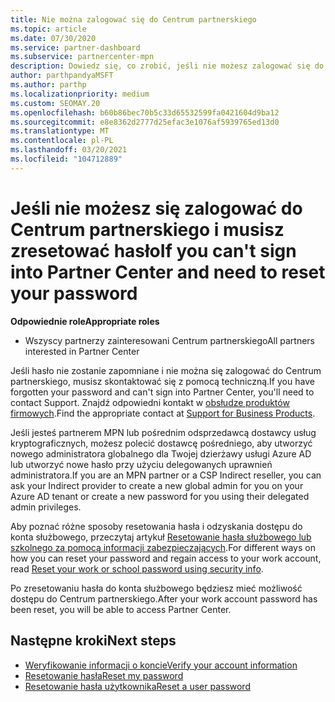 ```yaml
---
title: Nie można zalogować się do Centrum partnerskiego
ms.topic: article
ms.date: 07/30/2020
ms.service: partner-dashboard
ms.subservice: partnercenter-mpn
description: Dowiedz się, co zrobić, jeśli nie możesz zalogować się do Centrum partnerskiego — zawiera informacje na temat resetowania hasła konta służbowego lub hasła konta szkolnego, jeśli zostało ono zapomniane.
author: parthpandyaMSFT
ms.author: parthp
ms.localizationpriority: medium
ms.custom: SEOMAY.20
ms.openlocfilehash: b60b86bec70b5c33d65532599fa0421604d9ba12
ms.sourcegitcommit: e8e8362d2777d25efac3e1076af5939765ed13d0
ms.translationtype: MT
ms.contentlocale: pl-PL
ms.lasthandoff: 03/20/2021
ms.locfileid: "104712889"
---
```

# <a name="if-you-cant-sign-into-partner-center-and-need-to-reset-your-password"></a><span data-ttu-id="09f6e-103">Jeśli nie możesz się zalogować do Centrum partnerskiego i musisz zresetować hasło</span><span class="sxs-lookup"><span data-stu-id="09f6e-103">If you can't sign into Partner Center and need to reset your password</span></span>

<span data-ttu-id="09f6e-104">**Odpowiednie role**</span><span class="sxs-lookup"><span data-stu-id="09f6e-104">**Appropriate roles**</span></span>

- <span data-ttu-id="09f6e-105">Wszyscy partnerzy zainteresowani Centrum partnerskiego</span><span class="sxs-lookup"><span data-stu-id="09f6e-105">All partners interested in Partner Center</span></span>

<span data-ttu-id="09f6e-106">Jeśli hasło nie zostanie zapomniane i nie można się zalogować do Centrum partnerskiego, musisz skontaktować się z pomocą techniczną.</span><span class="sxs-lookup"><span data-stu-id="09f6e-106">If you have forgotten your password and can't sign into Partner Center, you'll need to contact Support.</span></span> <span data-ttu-id="09f6e-107">Znajdź odpowiedni kontakt w [obsłudze produktów firmowych](/microsoft-365/admin/contact-support-for-business-products).</span><span class="sxs-lookup"><span data-stu-id="09f6e-107">Find the appropriate contact at [Support for Business Products](/microsoft-365/admin/contact-support-for-business-products).</span></span> 

<span data-ttu-id="09f6e-108">Jeśli jesteś partnerem MPN lub pośrednim odsprzedawcą dostawcy usług kryptograficznych, możesz polecić dostawcę pośredniego, aby utworzyć nowego administratora globalnego dla Twojej dzierżawy usługi Azure AD lub utworzyć nowe hasło przy użyciu delegowanych uprawnień administratora.</span><span class="sxs-lookup"><span data-stu-id="09f6e-108">If you are an MPN partner or a CSP Indirect reseller, you can ask your Indirect provider to create a new global admin for you on your Azure AD tenant or create a new password for you using their delegated admin privileges.</span></span> 

<span data-ttu-id="09f6e-109">Aby poznać różne sposoby resetowania hasła i odzyskania dostępu do konta służbowego, przeczytaj artykuł [Resetowanie hasła służbowego lub szkolnego za pomocą informacji zabezpieczających](/azure/active-directory/user-help/active-directory-passwords-update-your-own-password#how-to-change-your-password).</span><span class="sxs-lookup"><span data-stu-id="09f6e-109">For different ways on how you can reset your password and regain access to your work account, read [Reset your work or school password using security info](/azure/active-directory/user-help/active-directory-passwords-update-your-own-password#how-to-change-your-password).</span></span>

<span data-ttu-id="09f6e-110">Po zresetowaniu hasła do konta służbowego będziesz mieć możliwość dostępu do Centrum partnerskiego.</span><span class="sxs-lookup"><span data-stu-id="09f6e-110">After your work account password has been reset, you will be able to access Partner Center.</span></span> 

## <a name="next-steps"></a><span data-ttu-id="09f6e-111">Następne kroki</span><span class="sxs-lookup"><span data-stu-id="09f6e-111">Next steps</span></span>

- [<span data-ttu-id="09f6e-112">Weryfikowanie informacji o koncie</span><span class="sxs-lookup"><span data-stu-id="09f6e-112">Verify your account information</span></span>](verification-responses.md)
- [<span data-ttu-id="09f6e-113">Resetowanie hasła</span><span class="sxs-lookup"><span data-stu-id="09f6e-113">Reset my password</span></span>](reset-my-pasword.md)
- [<span data-ttu-id="09f6e-114">Resetowanie hasła użytkownika</span><span class="sxs-lookup"><span data-stu-id="09f6e-114">Reset a user password</span></span>](reset-a-user-password.md)